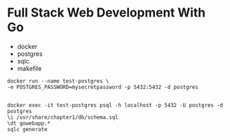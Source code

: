 # Full Stack Web Development With Go
- docker
- postgres
- sqlc
- makefile

```
docker run --name test-postgres \
-e POSTGRES_PASSWORD=mysecretpassword -p 5432:5432 -d postgres


```
```
docker exec -it test-postgres psql -h localhost -p 5432 -U postgres -d postgres
\i /usr/share/chapter1/db/schema.sql
\dt gowebapp.* 
sqlc generate 


```


